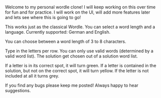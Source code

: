 Welcome to my personal wordle clone! I will keep working on this over time for fun and for practice.
I will work on the UI, will add more features later and lets see where this is going to go!

This works just as the classical Wordle. You can select a word length and a language. Currently supported: German and English.

You can choose between a word length of 3 to 8 characters.

Type in the letters per row. You can only use valid words (determined by a valid word list). The solution get chosen out of a solution word list.

If a letter is in its correct spot, it will turn green. If a letter is contained in the solution, but not on the correct spot, it will turn yellow. If the letter is not included at all it turns grey.

If you find any bugs please keep me posted! Always happy to hear suggestions.
